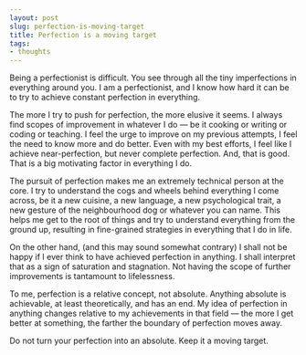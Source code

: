 ```yaml
---
layout: post
slug: perfection-is-moving-target
title: Perfection is a moving target
tags:
- thoughts
---
```


Being a perfectionist is difficult. You see through all the tiny imperfections in everything around you. I am a perfectionist, and I know how hard it can be to try to achieve constant perfection in everything.

The more I try to push for perfection, the more elusive it seems. I always find scopes of improvement in whatever I do &mdash; be it cooking or writing or coding or teaching. I feel the urge to improve on my previous attempts, I feel the need to know more and do better. Even with my best efforts, I feel like I achieve near-perfection, but never complete perfection. And, that is good. That is a big motivating factor in everything I do.

The pursuit of perfection makes me an extremely technical person at the core. I try to understand the cogs and wheels behind everything I come across, be it a new cuisine, a new language, a new psychological trait, a new gesture of the neighbourhood dog or whatever you can name. This helps me get to the root of things and try to understand everything from the ground up, resulting in fine-grained strategies in everything that I do in life.

On the other hand, (and this may sound somewhat contrary) I shall not be happy if I ever think to have achieved perfection in anything. I shall interpret that as a sign of saturation and stagnation. Not having the scope of further improvements is tantamount to lifelessness.

To me, perfection is a relative concept, not absolute. Anything absolute is achievable, at least theoretically, and has an end. My idea of perfection in anything changes relative to my achievements in that field &mdash; the more I get better at something, the farther the boundary of perfection moves away.

Do not turn your perfection into an absolute. Keep it a moving target.
